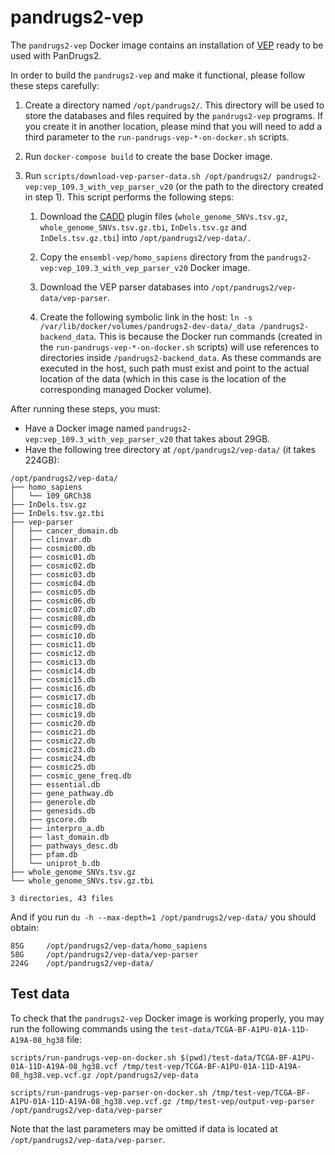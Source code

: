 # pandrugs2-vep

The `pandrugs2-vep` Docker image contains an installation of [VEP](https://www.ensembl.org/info/docs/tools/vep/index.html) ready to be used with PanDrugs2.

In order to build the `pandrugs2-vep` and make it functional, please follow these steps carefully:

1. Create a directory named `/opt/pandrugs2/`. This directory will be used to store the databases and files required by the `pandrugs2-vep` programs. If you create it in another location, please mind that you will need to add a third parameter to the `run-pandrugs-vep-*-on-docker.sh` scripts. 
   
2. Run `docker-compose build` to create the base Docker image.

3. Run `scripts/download-vep-parser-data.sh /opt/pandrugs2/ pandrugs2-vep:vep_109.3_with_vep_parser_v20` (or the path to the directory created in step 1). This script performs the following steps:
   
   1. Download the [CADD](https://github.com/Ensembl/VEP_plugins/blob/release/109/CADD.pm) plugin files (`whole_genome_SNVs.tsv.gz`, `whole_genome_SNVs.tsv.gz.tbi`, `InDels.tsv.gz` and `InDels.tsv.gz.tbi`) into `/opt/pandrugs2/vep-data/.`

   2. Copy the `ensembl-vep/homo_sapiens` directory from the `pandrugs2-vep:vep_109.3_with_vep_parser_v20` Docker image.
   
   3. Download the VEP parser databases into `/opt/pandrugs2/vep-data/vep-parser`.

   4. Create the following symbolic link in the host: `ln -s /var/lib/docker/volumes/pandrugs2-dev-data/_data /pandrugs2-backend_data`. This is because the Docker run commands (created in the `run-pandrugs-vep-*-on-docker.sh` scripts) will use references to directories inside `/pandrugs2-backend_data`. As these commands are executed in the host, such path must exist and point to the actual location of the data (which in this case is the location of the corresponding managed Docker volume).

After running these steps, you must:

- Have a Docker image named `pandrugs2-vep:vep_109.3_with_vep_parser_v20` that takes about 29GB.
- Have the following tree directory at `/opt/pandrugs2/vep-data/` (it takes 224GB):

```
/opt/pandrugs2/vep-data/
├── homo_sapiens
│   └── 109_GRCh38
├── InDels.tsv.gz
├── InDels.tsv.gz.tbi
├── vep-parser
│   ├── cancer_domain.db
│   ├── clinvar.db
│   ├── cosmic00.db
│   ├── cosmic01.db
│   ├── cosmic02.db
│   ├── cosmic03.db
│   ├── cosmic04.db
│   ├── cosmic05.db
│   ├── cosmic06.db
│   ├── cosmic07.db
│   ├── cosmic08.db
│   ├── cosmic09.db
│   ├── cosmic10.db
│   ├── cosmic11.db
│   ├── cosmic12.db
│   ├── cosmic13.db
│   ├── cosmic14.db
│   ├── cosmic15.db
│   ├── cosmic16.db
│   ├── cosmic17.db
│   ├── cosmic18.db
│   ├── cosmic19.db
│   ├── cosmic20.db
│   ├── cosmic21.db
│   ├── cosmic22.db
│   ├── cosmic23.db
│   ├── cosmic24.db
│   ├── cosmic25.db
│   ├── cosmic_gene_freq.db
│   ├── essential.db
│   ├── gene_pathway.db
│   ├── generole.db
│   ├── genesids.db
│   ├── gscore.db
│   ├── interpro_a.db
│   ├── last_domain.db
│   ├── pathways_desc.db
│   ├── pfam.db
│   └── uniprot_b.db
├── whole_genome_SNVs.tsv.gz
└── whole_genome_SNVs.tsv.gz.tbi

3 directories, 43 files
```

And if you run `du -h --max-depth=1 /opt/pandrugs2/vep-data/` you should obtain:

```
85G     /opt/pandrugs2/vep-data/homo_sapiens
58G     /opt/pandrugs2/vep-data/vep-parser
224G    /opt/pandrugs2/vep-data/
```

## Test data

To check that the `pandrugs2-vep` Docker image is working properly, you may run the following commands using the `test-data/TCGA-BF-A1PU-01A-11D-A19A-08_hg38` file:

```
scripts/run-pandrugs-vep-on-docker.sh $(pwd)/test-data/TCGA-BF-A1PU-01A-11D-A19A-08_hg38.vcf /tmp/test-vep/TCGA-BF-A1PU-01A-11D-A19A-08_hg38.vep.vcf.gz /opt/pandrugs2/vep-data

scripts/run-pandrugs-vep-parser-on-docker.sh /tmp/test-vep/TCGA-BF-A1PU-01A-11D-A19A-08_hg38.vep.vcf.gz /tmp/test-vep/output-vep-parser /opt/pandrugs2/vep-data/vep-parser
```

Note that the last parameters may be omitted if data is located at `/opt/pandrugs2/vep-data/vep-parser`.
